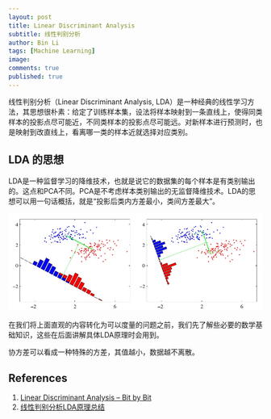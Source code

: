 ```yaml
---
layout: post
title: Linear Discriminant Analysis
subtitle: 线性判别分析
author: Bin Li
tags: [Machine Learning]
image: 
comments: true
published: true
---
```


线性判别分析（Linear Discriminant Analysis, LDA）是一种经典的线性学习方法，其思想很朴素：给定了训练样本集，设法将样本映射到一条直线上，使得同类样本的投影点尽可能近，不同类样本的投影点尽可能远。对新样本进行预测时，也是映射到改直线上，看离哪一类的样本近就选择对应类别。

## LDA 的思想
LDA是一种监督学习的降维技术，也就是说它的数据集的每个样本是有类别输出的。这点和PCA不同。PCA是不考虑样本类别输出的无监督降维技术。LDA的思想可以用一句话概括，就是“投影后类内方差最小，类间方差最大”。

![](/img/media/15541236020775.jpg)

在我们将上面直观的内容转化为可以度量的问题之前，我们先了解些必要的数学基础知识，这些在后面讲解具体LDA原理时会用到。

协方差可以看成一种特殊的方差，其值越小，数据越不离散。

## References
1. [Linear Discriminant Analysis – Bit by Bit](https://sebastianraschka.com/Articles/2014_python_lda.html)
2. [线性判别分析LDA原理总结](https://www.cnblogs.com/pinard/p/6244265.html)